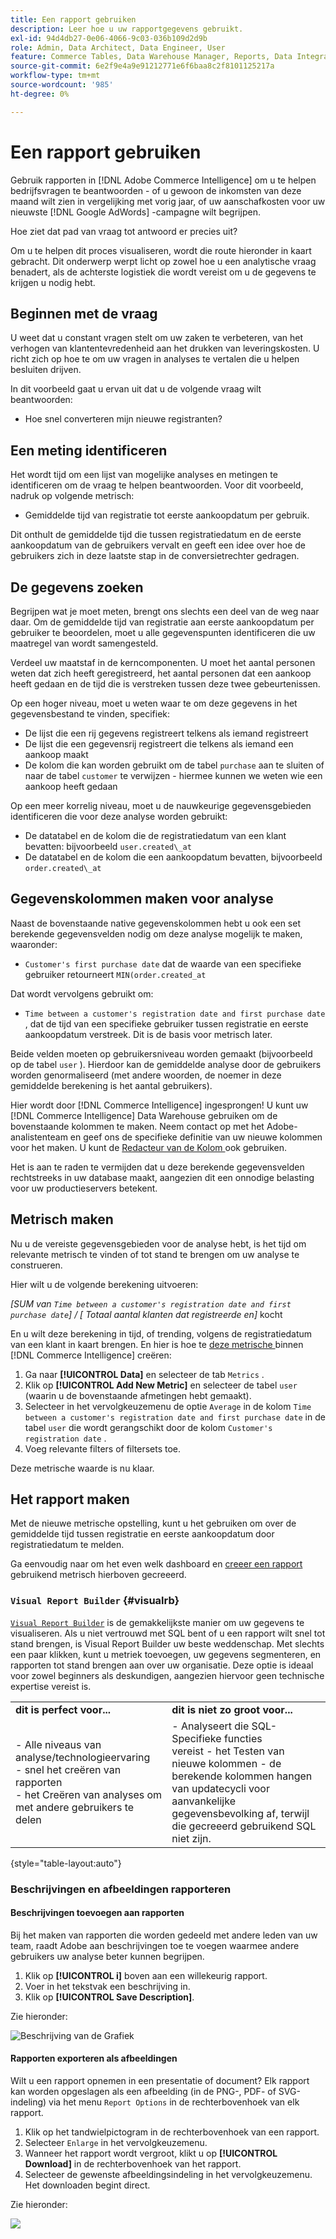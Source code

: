 ```yaml
---
title: Een rapport gebruiken
description: Leer hoe u uw rapportgegevens gebruikt.
exl-id: 94d4db27-0e06-4066-9c03-036b109d2d9b
role: Admin, Data Architect, Data Engineer, User
feature: Commerce Tables, Data Warehouse Manager, Reports, Data Integration
source-git-commit: 6e2f9e4a9e91212771e6f6baa8c2f8101125217a
workflow-type: tm+mt
source-wordcount: '985'
ht-degree: 0%

---
```


# Een rapport gebruiken

Gebruik rapporten in [!DNL Adobe Commerce Intelligence] om u te helpen bedrijfsvragen te beantwoorden - of u gewoon de inkomsten van deze maand wilt zien in vergelijking met vorig jaar, of uw aanschafkosten voor uw nieuwste [!DNL Google AdWords] -campagne wilt begrijpen.

Hoe ziet dat pad van vraag tot antwoord er precies uit?

Om u te helpen dit proces visualiseren, wordt die route hieronder in kaart gebracht. Dit onderwerp werpt licht op zowel hoe u een analytische vraag benadert, als de achterste logistiek die wordt vereist om u de gegevens te krijgen u nodig hebt.

## Beginnen met de vraag

U weet dat u constant vragen stelt om uw zaken te verbeteren, van het verhogen van klantentevredenheid aan het drukken van leveringskosten. U richt zich op hoe te om uw vragen in analyses te vertalen die u helpen besluiten drijven.

In dit voorbeeld gaat u ervan uit dat u de volgende vraag wilt beantwoorden:

* Hoe snel converteren mijn nieuwe registranten?

## Een meting identificeren

Het wordt tijd om een lijst van mogelijke analyses en metingen te identificeren om de vraag te helpen beantwoorden. Voor dit voorbeeld, nadruk op volgende metrisch:

* Gemiddelde tijd van registratie tot eerste aankoopdatum per gebruik.

Dit onthult de gemiddelde tijd die tussen registratiedatum en de eerste aankoopdatum van de gebruikers vervalt en geeft een idee over hoe de gebruikers zich in deze laatste stap in de conversietrechter gedragen.

## De gegevens zoeken

Begrijpen wat je moet meten, brengt ons slechts een deel van de weg naar daar. Om de gemiddelde tijd van registratie aan eerste aankoopdatum per gebruiker te beoordelen, moet u alle gegevenspunten identificeren die uw maatregel van wordt samengesteld.

Verdeel uw maatstaf in de kerncomponenten. U moet het aantal personen weten dat zich heeft geregistreerd, het aantal personen dat een aankoop heeft gedaan en de tijd die is verstreken tussen deze twee gebeurtenissen.

Op een hoger niveau, moet u weten waar te om deze gegevens in het gegevensbestand te vinden, specifiek:

* De lijst die een rij gegevens registreert telkens als iemand registreert
* De lijst die een gegevensrij registreert die telkens als iemand een aankoop maakt
* De kolom die kan worden gebruikt om de tabel `purchase` aan te sluiten of naar de tabel `customer` te verwijzen - hiermee kunnen we weten wie een aankoop heeft gedaan

Op een meer korrelig niveau, moet u de nauwkeurige gegevensgebieden identificeren die voor deze analyse worden gebruikt:

* De datatabel en de kolom die de registratiedatum van een klant bevatten: bijvoorbeeld `user.created\_at`
* De datatabel en de kolom die een aankoopdatum bevatten, bijvoorbeeld `order.created\_at`

## Gegevenskolommen maken voor analyse

Naast de bovenstaande native gegevenskolommen hebt u ook een set berekende gegevensvelden nodig om deze analyse mogelijk te maken, waaronder:

* `Customer's first purchase date` dat de waarde van een specifieke gebruiker retourneert `MIN(order.created_at`

Dat wordt vervolgens gebruikt om:

* `Time between a customer's registration date and first purchase date` , dat de tijd van een specifieke gebruiker tussen registratie en eerste aankoopdatum verstreek. Dit is de basis voor metrisch later.

Beide velden moeten op gebruikersniveau worden gemaakt (bijvoorbeeld op de tabel `user` ). Hierdoor kan de gemiddelde analyse door de gebruikers worden genormaliseerd (met andere woorden, de noemer in deze gemiddelde berekening is het aantal gebruikers).

Hier wordt door [!DNL Commerce Intelligence] ingesprongen! U kunt uw [!DNL Commerce Intelligence] Data Warehouse gebruiken om de bovenstaande kolommen te maken. Neem contact op met het Adobe-analistenteam en geef ons de specifieke definitie van uw nieuwe kolommen voor het maken. U kunt de [ Redacteur van de Kolom ](../../data-analyst/data-warehouse-mgr/creating-calculated-columns.md) ook gebruiken.

Het is aan te raden te vermijden dat u deze berekende gegevensvelden rechtstreeks in uw database maakt, aangezien dit een onnodige belasting voor uw productieservers betekent.

## Metrisch maken

Nu u de vereiste gegevensgebieden voor de analyse hebt, is het tijd om relevante metrisch te vinden of tot stand te brengen om uw analyse te construeren.

Hier wilt u de volgende berekening uitvoeren:


_[SUM van `Time between a customer's registration date and first purchase date`] / [ Totaal aantal klanten dat registreerde en]_ kocht

En u wilt deze berekening in tijd, of trending, volgens de registratiedatum van een klant in kaart brengen. En hier is hoe te [ deze metrische ](../../data-user/reports/ess-manage-data-metrics.md) binnen [!DNL Commerce Intelligence] creëren:

1. Ga naar **[!UICONTROL Data]** en selecteer de tab `Metrics` .
1. Klik op **[!UICONTROL Add New Metric]** en selecteer de tabel `user` (waarin u de bovenstaande afmetingen hebt gemaakt).
1. Selecteer in het vervolgkeuzemenu de optie `Average` in de kolom `Time between a customer's registration date and first purchase date` in de tabel `user` die wordt gerangschikt door de kolom `Customer's registration date` .
1. Voeg relevante filters of filtersets toe.

Deze metrische waarde is nu klaar.

## Het rapport maken

Met de nieuwe metrische opstelling, kunt u het gebruiken om over de gemiddelde tijd tussen registratie en eerste aankoopdatum door registratiedatum te melden.

Ga eenvoudig naar om het even welk dashboard en [ creeer een rapport ](../../data-user/reports/ess-manage-data-metrics.md) gebruikend metrisch hierboven gecreeerd.

### `Visual Report Builder` {#visualrb}

[ `Visual Report Builder`](../../data-user/reports/ess-rpt-build-visual.md) is de gemakkelijkste manier om uw gegevens te visualiseren. Als u niet vertrouwd met SQL bent of u een rapport wilt snel tot stand brengen, is Visual Report Builder uw beste weddenschap. Met slechts een paar klikken, kunt u metriek toevoegen, uw gegevens segmenteren, en rapporten tot stand brengen aan over uw organisatie. Deze optie is ideaal voor zowel beginners als deskundigen, aangezien hiervoor geen technische expertise vereist is.

|  |  |
|--- |--- |
| **dit is perfect voor...** | **dit is niet zo groot voor...** |
| - Alle niveaus van analyse/technologieervaring <br> - snel het creëren van rapporten <br> - het Creëren van analyses om met andere gebruikers te delen | - Analyseert die SQL-Specifieke functies <br> vereist - het Testen van nieuwe kolommen - de berekende kolommen hangen van updatecycli voor aanvankelijke gegevensbevolking af, terwijl die gecreeerd gebruikend SQL niet zijn. |

{style="table-layout:auto"}

### Beschrijvingen en afbeeldingen rapporteren

#### Beschrijvingen toevoegen aan rapporten

Bij het maken van rapporten die worden gedeeld met andere leden van uw team, raadt Adobe aan beschrijvingen toe te voegen waarmee andere gebruikers uw analyse beter kunnen begrijpen.

1. Klik op **[!UICONTROL i]** boven aan een willekeurig rapport.
1. Voer in het tekstvak een beschrijving in.
1. Klik op **[!UICONTROL Save Description]**.

Zie hieronder:

![ Beschrijving van de Grafiek ](../../assets/Chart_Description.gif)

#### Rapporten exporteren als afbeeldingen

Wilt u een rapport opnemen in een presentatie of document? Elk rapport kan worden opgeslagen als een afbeelding (in de PNG-, PDF- of SVG-indeling) via het menu `Report Options` in de rechterbovenhoek van elk rapport.

1. Klik op het tandwielpictogram in de rechterbovenhoek van een rapport.
1. Selecteer `Enlarge` in het vervolgkeuzemenu.
1. Wanneer het rapport wordt vergroot, klikt u op **[!UICONTROL Download]** in de rechterbovenhoek van het rapport.
1. Selecteer de gewenste afbeeldingsindeling in het vervolgkeuzemenu. Het downloaden begint direct.

Zie hieronder:

![](../../assets/exp-rep-as-image.gif)
